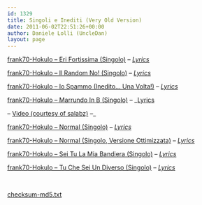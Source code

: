 ```yaml
---
id: 1329
title: Singoli e Inediti (Very Old Version)
date: 2011-06-02T22:51:26+00:00
author: Daniele Lolli (UncleDan)
layout: page
---
```

<a href="/files/frank70/Singoli e Inediti (Very Old Version)/frank70-Hokulo - Eri Fortissima (Singolo).mp3" target="_blank">frank70-Hokulo &#8211; Eri Fortissima (Singolo)</a> &#8211; _<a href="/files/frank70/Singoli e Inediti (Very Old Version)/frank70-Hokulo - Eri Fortissima (Singolo).txt" target="_blank">Lyrics</a>_

<a href="/files/frank70/Singoli e Inediti (Very Old Version)/frank70-Hokulo - Il Random No! (Singolo).mp3" target="_blank">frank70-Hokulo &#8211; Il Random No! (Singolo)</a> &#8211; _<a href="/files/frank70/Singoli e Inediti (Very Old Version)/frank70-Hokulo - Il Random No! (Singolo).txt" target="_blank">Lyrics</a>_

<a href="/files/frank70/Singoli e Inediti (Very Old Version)/frank70-Hokulo - Io Spammo (Inedito... Una Volta!).mp3" target="_blank">frank70-Hokulo &#8211; Io Spammo (Inedito&#8230; Una Volta!)</a> &#8211; _<a href="/files/frank70/Singoli e Inediti (Very Old Version)/frank70-Hokulo - Io Spammo (Inedito... Una Volta!).txt" target="_blank">Lyrics</a>_

<a href="/files/frank70/Singoli e Inediti (Very Old Version)/frank70-Hokulo - Marrundo In B (Singolo).mp3" target="_blank">frank70-Hokulo &#8211; Marrundo In B (Singolo)</a> &#8211; _<a href="/files/frank70/Singoli e Inediti (Very Old Version)/frank70-Hokulo - Marrundo In B (Singolo).txt" target="_blank">Lyrics</a>
  
&#8211; <a title="Marrundo in B - Video" href="http://www.youtube.com/watch?v=lAYE0Vp7kBY" target="_blank">Video (courtesy of salabz)</a> &#8211;_

<a href="/files/frank70/Singoli e Inediti (Very Old Version)/frank70-Hokulo - Normal (Singolo).mp3" target="_blank">frank70-Hokulo &#8211; Normal (Singolo)</a> &#8211; _<a href="/files/frank70/Singoli e Inediti (Very Old Version)/frank70-Hokulo - Normal (Singolo).html" target="_blank">Lyrics</a>_

<a href="/files/frank70/Singoli e Inediti (Very Old Version)/frank70-Hokulo - Normal (Singolo, Versione Ottimizzata).mp3" target="_blank">frank70-Hokulo &#8211; Normal (Singolo, Versione Ottimizzata)</a> &#8211; _<a href="/files/frank70/Singoli e Inediti (Very Old Version)/frank70-Hokulo - Normal (Singolo).html" target="_blank">Lyrics</a>_

<a href="/files/frank70/Singoli e Inediti (Very Old Version)/frank70-Hokulo - Sei Tu La Mia Bandiera (Singolo).mp3" target="_blank">frank70-Hokulo &#8211; Sei Tu La Mia Bandiera (Singolo)</a> &#8211; _<a href="/files/frank70/Singoli e Inediti (Very Old Version)/frank70-Hokulo - Sei Tu La Mia Bandiera (Singolo).txt" target="_blank">Lyrics</a>_

<a href="/files/frank70/Singoli e Inediti (Very Old Version)/frank70-Hokulo - Tu Che Sei Un Diverso (Singolo).mp3" target="_blank">frank70-Hokulo &#8211; Tu Che Sei Un Diverso (Singolo)</a> &#8211; _<a href="/files/frank70/Singoli e Inediti (Very Old Version)/frank70-Hokulo - Tu Che Sei Un Diverso (Singolo).txt" target="_blank">Lyrics</a>_

&nbsp;

<a href="/files/frank70/Singoli e Inediti (Very Old Version)/checksum-md5.txt" target="_blank">checksum-md5.txt</a>